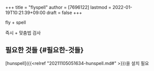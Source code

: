+++
title = "flyspell"
author = [7696122]
lastmod = 2022-01-19T10:21:39+09:00
draft = false
+++

fly + spell  

즉시 + 맞춤법 검사  


## 필요한 것들 {#필요한-것들}

[hunspell]({{<relref "20211105051634-hunspell.md#" >}})을 설치 필요
